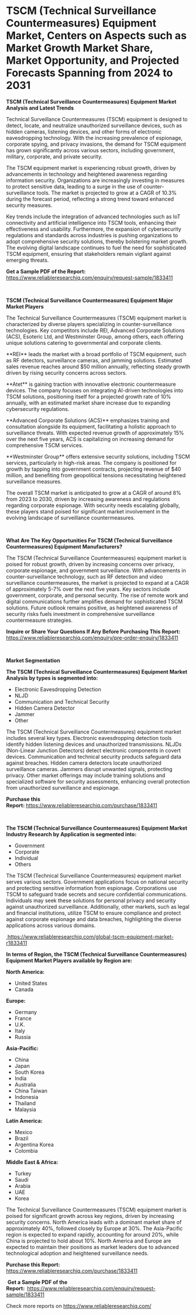 <p><h1>TSCM (Technical Surveillance Countermeasures) Equipment Market, Centers on Aspects such as Market Growth Market Share, Market Opportunity, and Projected Forecasts Spanning from 2024 to 2031</h1></p><p><strong>TSCM (Technical Surveillance Countermeasures) Equipment Market Analysis and Latest Trends</strong></p>
<p><p>Technical Surveillance Countermeasures (TSCM) equipment is designed to detect, locate, and neutralize unauthorized surveillance devices, such as hidden cameras, listening devices, and other forms of electronic eavesdropping technology. With the increasing prevalence of espionage, corporate spying, and privacy invasions, the demand for TSCM equipment has grown significantly across various sectors, including government, military, corporate, and private security.</p><p>The TSCM equipment market is experiencing robust growth, driven by advancements in technology and heightened awareness regarding information security. Organizations are increasingly investing in measures to protect sensitive data, leading to a surge in the use of counter-surveillance tools. The market is projected to grow at a CAGR of 10.3% during the forecast period, reflecting a strong trend toward enhanced security measures.</p><p>Key trends include the integration of advanced technologies such as IoT connectivity and artificial intelligence into TSCM tools, enhancing their effectiveness and usability. Furthermore, the expansion of cybersecurity regulations and standards across industries is pushing organizations to adopt comprehensive security solutions, thereby bolstering market growth. The evolving digital landscape continues to fuel the need for sophisticated TSCM equipment, ensuring that stakeholders remain vigilant against emerging threats.</p></p>
<p><strong>Get a Sample PDF of the Report:&nbsp;</strong> <a href="https://www.reliableresearchiq.com/enquiry/request-sample/1833411?utm_campaign=104&utm_medium=2&utm_source=Github&utm_content=ia&utm_term=01012025&utm_id=tscm-technical-surveillance-countermeasures-equipment">https://www.reliableresearchiq.com/enquiry/request-sample/1833411</a></p>
<p>&nbsp;</p>
<p><strong>TSCM (Technical Surveillance Countermeasures) Equipment Major Market Players</strong></p>
<p><p>The Technical Surveillance Countermeasures (TSCM) equipment market is characterized by diverse players specializing in counter-surveillance technologies. Key competitors include REI, Advanced Corporate Solutions (ACS), Esoteric Ltd, and Westminster Group, among others, each offering unique solutions catering to governmental and corporate clients.</p><p>**REI** leads the market with a broad portfolio of TSCM equipment, such as RF detectors, surveillance cameras, and jamming solutions. Estimated sales revenue reaches around $50 million annually, reflecting steady growth driven by rising security concerns across sectors.</p><p>**Atet** is gaining traction with innovative electronic countermeasure devices. The company focuses on integrating AI-driven technologies into TSCM solutions, positioning itself for a projected growth rate of 10% annually, with an estimated market share increase due to expanding cybersecurity regulations.</p><p>**Advanced Corporate Solutions (ACS)** emphasizes training and consultation alongside its equipment, facilitating a holistic approach to surveillance threats. With expected revenue growth of approximately 15% over the next five years, ACS is capitalizing on increasing demand for comprehensive TSCM services.</p><p>**Westminster Group** offers extensive security solutions, including TSCM services, particularly in high-risk areas. The company is positioned for growth by tapping into government contracts, projecting revenue of $40 million, and benefiting from geopolitical tensions necessitating heightened surveillance measures.</p><p>The overall TSCM market is anticipated to grow at a CAGR of around 8% from 2023 to 2030, driven by increasing awareness and regulations regarding corporate espionage. With security needs escalating globally, these players stand poised for significant market involvement in the evolving landscape of surveillance countermeasures.</p></p>
<p>&nbsp;</p>
<p><strong>What Are The Key Opportunities For TSCM (Technical Surveillance Countermeasures) Equipment Manufacturers?</strong></p>
<p><p>The TSCM (Technical Surveillance Countermeasures) equipment market is poised for robust growth, driven by increasing concerns over privacy, corporate espionage, and government surveillance. With advancements in counter-surveillance technology, such as RF detection and video surveillance countermeasures, the market is projected to expand at a CAGR of approximately 5-7% over the next five years. Key sectors include government, corporate, and personal security. The rise of remote work and digital communications further amplifies demand for sophisticated TSCM solutions. Future outlook remains positive, as heightened awareness of security risks fuels investment in comprehensive surveillance countermeasure strategies.</p></p>
<p><strong>Inquire or Share Your Questions If Any Before Purchasing This Report:</strong> <a href="https://www.reliableresearchiq.com/enquiry/pre-order-enquiry/1833411?utm_campaign=104&utm_medium=2&utm_source=Github&utm_content=ia&utm_term=01012025&utm_id=tscm-technical-surveillance-countermeasures-equipment">https://www.reliableresearchiq.com/enquiry/pre-order-enquiry/1833411</a></p>
<p>&nbsp;</p>
<p><strong>Market Segmentation</strong></p>
<p><strong>The TSCM (Technical Surveillance Countermeasures) Equipment Market Analysis by types is segmented into:</strong></p>
<p><ul><li>Electronic Eavesdropping Detection</li><li>NLJD</li><li>Communication and Technical Security</li><li>Hidden Camera Detector</li><li>Jammer</li><li>Other</li></ul></p>
<p><p>The TSCM (Technical Surveillance Countermeasures) equipment market includes several key types. Electronic eavesdropping detection tools identify hidden listening devices and unauthorized transmissions. NLJDs (Non-Linear Junction Detectors) detect electronic components in covert devices. Communication and technical security products safeguard data against breaches. Hidden camera detectors locate unauthorized surveillance cameras. Jammers disrupt unwanted signals, protecting privacy. Other market offerings may include training solutions and specialized software for security assessments, enhancing overall protection from unauthorized surveillance and espionage.</p></p>
<p><strong>Purchase this Report:&nbsp;</strong><a href="https://www.reliableresearchiq.com/purchase/1833411?utm_campaign=104&utm_medium=2&utm_source=Github&utm_content=ia&utm_term=01012025&utm_id=tscm-technical-surveillance-countermeasures-equipment">https://www.reliableresearchiq.com/purchase/1833411</a></p>
<p>&nbsp;</p>
<p><strong>The TSCM (Technical Surveillance Countermeasures) Equipment Market Industry Research by Application is segmented into:</strong></p>
<p><ul><li>Government</li><li>Corporate</li><li>Individual</li><li>Others</li></ul></p>
<p><p>The TSCM (Technical Surveillance Countermeasures) equipment market serves various sectors. Government applications focus on national security and protecting sensitive information from espionage. Corporations use TSCM to safeguard trade secrets and secure confidential communications. Individuals may seek these solutions for personal privacy and security against unauthorized surveillance. Additionally, other markets, such as legal and financial institutions, utilize TSCM to ensure compliance and protect against corporate espionage and data breaches, highlighting the diverse applications across various domains.</p></p>
<p><a href="https://www.reliableresearchiq.com/global-tscm-equipment-market-r1833411?utm_campaign=104&utm_medium=2&utm_source=Github&utm_content=ia&utm_term=01012025&utm_id=tscm-technical-surveillance-countermeasures-equipment">&nbsp;https://www.reliableresearchiq.com/global-tscm-equipment-market-r1833411</a></p>
<p><strong>In terms of Region, the TSCM (Technical Surveillance Countermeasures) Equipment Market Players available by Region are:</strong></p>
<p>
    <p> <strong> North America: </strong>
        <ul>
            <li>United States</li>
            <li>Canada</li>
        </ul>
        </p> 
    <p> <strong> Europe: </strong>
        <ul>
            <li>Germany</li>
            <li>France</li>
            <li>U.K.</li>
            <li>Italy</li>
            <li>Russia</li>
        </ul>
        </p> 
    <p> <strong> Asia-Pacific: </strong>
        <ul>
            <li>China</li>
            <li>Japan</li>
            <li>South Korea</li>
            <li>India</li>
            <li>Australia</li>
            <li>China Taiwan</li>
            <li>Indonesia</li>
            <li>Thailand</li>
            <li>Malaysia</li>
        </ul>
        </p> 
    <p> <strong> Latin America: </strong>
        <ul>
            <li>Mexico</li>
            <li>Brazil</li>
            <li>Argentina Korea</li>
            <li>Colombia</li>
        </ul>
        </p> 
    <p> <strong> Middle East & Africa: </strong>
        <ul>
            <li>Turkey</li>
            <li>Saudi</li>
            <li>Arabia</li>
            <li>UAE</li>
            <li>Korea</li>
        </ul>
    </p>
    </p>
<p><p>The Technical Surveillance Countermeasures (TSCM) equipment market is poised for significant growth across key regions, driven by increasing security concerns. North America leads with a dominant market share of approximately 40%, followed closely by Europe at 30%. The Asia-Pacific region is expected to expand rapidly, accounting for around 20%, while China is projected to hold about 10%. North America and Europe are expected to maintain their positions as market leaders due to advanced technological adoption and heightened surveillance needs.</p></p>
<p><strong>Purchase this Report: </strong><a href="https://www.reliableresearchiq.com/purchase/1833411?utm_campaign=104&utm_medium=2&utm_source=Github&utm_content=ia&utm_term=01012025&utm_id=tscm-technical-surveillance-countermeasures-equipment">https://www.reliableresearchiq.com/purchase/1833411</a></p>
<p>&nbsp;<strong>Get a Sample PDF of the Report:&nbsp;&nbsp;</strong><a href="https://www.reliableresearchiq.com/enquiry/request-sample/1833411?utm_campaign=104&utm_medium=2&utm_source=Github&utm_content=ia&utm_term=01012025&utm_id=tscm-technical-surveillance-countermeasures-equipment">https://www.reliableresearchiq.com/enquiry/request-sample/1833411</a></p>
<p><strong></strong></p>
<p>Check more reports on <a href="https://www.reliableresearchiq.com/?utm_campaign=104&utm_medium=2&utm_source=Github&utm_content=ia&utm_term=01012025&utm_id=tscm-technical-surveillance-countermeasures-equipment">https://www.reliableresearchiq.com/</a></p>